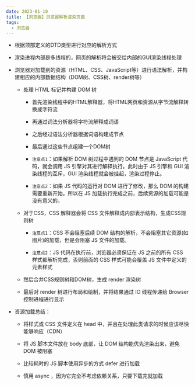 ```yaml
---
date: 2023-01-10
title: 【浏览器】浏览器解析渲染页面
tags:
  - 浏览器
---
```


- 根据顶部定义的DTD类型进行对应的解析方式

- 渲染进程内部是多线程的，网页的解析将会被交给内部的GUI渲染线程处理

- 浏览器对加载到的资源（HTML、CSS、JavaScript等）进行语法解析，并构建相应的内部数据结构（DOM树、CSS树、render树等）

    - 处理 HTML 标记并构建 DOM 树

        - 首先渲染线程中的HTML解释器，将HTML网页和资源从字节流解释转换成字符流
        
        - 再通过词法分析器将字符流解释成词语
        
        - 之后经过语法分析器根据词语构建成节点
        
        - 最后通过这些节点组建一个DOM树
        
        - `注意点1`：如果解析 DOM 树过程中遇到的 DOM 节点是 JavaScript 代码，就会调用 JS 引擎对其进行解释执行。此时由于 JS 引擎和 GUI 渲染线程的互斥，GUI 渲染线程就会被挂起，渲染过程停止。
        
        - `注意点2`：如果 JS 代码的运行对 DOM 进行了修改，那么 DOM 的构建需要重新开始。所以在 JS 加载执行完成之前，后续资源的加载可能是没有意义的。
    
    - 对于CSS，CSS 解释器会将 CSS 文件解释成内部表示结构，生成CSS规则树
        
        - `注意点1`：CSS 不会阻塞后续 DOM 结构的解析，不会阻塞其它资源(如图片)的加载，但是会阻塞 JS 文件的加载。
        
        - `注意点2`：JS 代码在执行前，浏览器必须保证在 JS 之前的所有 CSS 样式都解析完成，否则前面的 CSS 样式可能会覆盖 JS 文件中定义的元素样式

    - 然后合并CSS规则树和DOM树，生成 render 渲染树

    - 最后对 render 树进行布局和绘制，并将结果通过 IO 线程传递给 Browser 控制进程进行显示

- 资源加载总结：

    - 将样式或 CSS 文件定义在 head 中，并且在处理此类请求的时候应该尽快能够响应（CDN）
    
    - 将 JS 脚本文件放在 body 底部，让 DOM 结构能优先渲染出来，避免 DOM 被阻塞
    
    - 比较耗时的 JS 脚本使用异步的方式 defer 进行加载
    
    - 慎用 async ，因为它完全不考虑依赖关系，只要下载完就加载